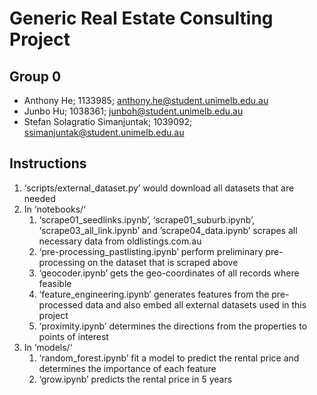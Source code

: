 # Generic Real Estate Consulting Project
## Group 0
- Anthony He; 1133985; anthony.he@student.unimelb.edu.au
- Junbo Hu; 1038361; junboh@student.unimelb.edu.au
- Stefan Solagratio Simanjuntak; 1039092; ssimanjuntak@student.unimelb.edu.au

## Instructions
1.  ‘scripts/external_dataset.py’ would download all datasets that are needed
2.  In ‘notebooks/‘
    1. ‘scrape01_seedlinks.ipynb’, ‘scrape01_suburb.ipynb’, ‘scrape03_all_link.ipynb’ and ’scrape04_data.ipynb’ scrapes all necessary data from oldlistings.com.au
    2. ‘pre-processing_pastlisting.ipynb’ perform preliminary pre-processing on the dataset that is scraped above
    3. ‘geocoder.ipynb’ gets the geo-coordinates of all records where feasible
    4. ‘feature_engineering.ipynb’ generates features from the pre-processed data and also embed all external datasets used in this project
    5.  ‘proximity.ipynb’ determines the directions from the properties to points of interest
3. In ‘models/‘
    1. ‘random_forest.ipynb’ fit a model to predict the rental price and determines the importance of each feature
    2. ‘grow.ipynb’ predicts the rental price in 5 years
